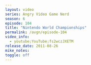 ```yaml
---
layout: video
series: Angry Video Game Nerd
season: 6
episode: 104
title: "Nintendo World Championships"
permalink: /avgn/episode-104
video_info:
  - youtube;YouTube;fs2wczJXETM
release_date: 2011-08-26
mike_notes:
toggle: off
---
```

